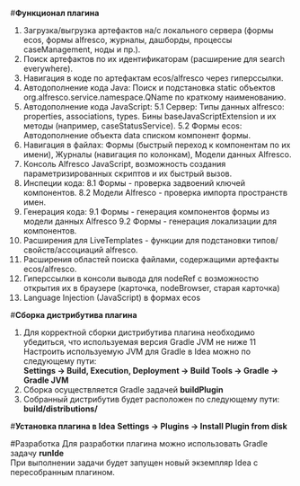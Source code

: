 #**Функционал плагина**

1. Загрузка/выгрузка артефактов на/с локального сервера (формы ecos, формы alfresco, журналы, дашборды, процессы caseManagement, ноды и пр.).
2. Поиск артефактов по их идентификаторам (расширение для search everywhere).
3. Навигация в коде по артефактам ecos/alfresco через гиперссылки.
4. Автодополнение кода Java:
    Поиск и подстановка static объектов org.alfresco.service.namespace.QName по краткому наименованию.
5. Автодополнение кода JavaScript:
    5.1 Cервер:
        Типы данных alfresco: properties, associations, types.
        Бины baseJavaScriptExtension и их методы (например, caseStatusService).
    5.2 Формы ecos:
        Автодополнение объекта data списком компонент формы.
6. Навигация в файлах:
    Формы (быстрый переход к компонентам по их имени), Журналы (навигация по колонкам),    Модели данных Alfresco.
7. Консоль Alfresco JavaScript, возможность создания параметризированных скриптов и их быстрый вызов.
8. Инспеции кода:
    8.1 Формы - проверка задвоений ключей компонентов.
    8.2 Модели Alfresco - проверка импорта пространств имен.
9. Генерация кода:
    9.1 Формы - генерация компонентов формы из модели данных Alfresco
    9.2 Формы - генерация локализации для компонентов.
10. Расширения для LiveTemplates - функции для подстановки типов/свойств/ассоциаций alfresco.
11. Расширения областей поиска файлами, содержащими артефакты ecos/alfresco.
12. Гиперссылки в консоли вывода для nodeRef с возможностю открытия их в браузере (карточка, nodeBrowser, старая карточка)
13. Language Injection (JavaScript) в формах ecos

#**Сборка дистрибутива плагина**
1. Для корректной сборки дистрибутива плагина необходимо убедиться, что используемая версия Gradle JVM не ниже 11\
Настроить используемую JVM для Gradle в Idea можно по следующему пути:\
**Settings -> Build, Execution, Deployment -> Build Tools -> Gradle -> Gradle JVM**
2. Сборка осуществляется Gradle задачей **buildPlugin**
3. Собранный дистрибутив будет расположен по следующему пути: **build/distributions/**

#**Установка плагина в Idea**
**Settings -> Plugins -> Install Plugin from disk**

#Разработка
Для разработки плагина можно использовать Gradle задачу **runIde**\
При выполнении задачи будет запущен новый экземпляр Idea с пересобранным плагином.






